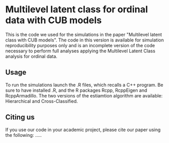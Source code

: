 # Multilevel latent class for ordinal data with CUB models

This is the code we used for the simulations in the paper "Multilevel latent class with CUB models". The code in this version is available for simulation reproducibility purposes only and is an incomplete version of the code necessary to perform full analyses applying the Multilevel Latent Class analysis for ordinal data.

## Usage
To run the simulations launch the .R files, which recalls a C++ program. Be sure to have installed .R, and the R packages Rcpp, RcppEigen and
RcppArmadillo. The two versions of the estiamtion algorithm are available: Hierarchical and Cross-Classified. 

## Citing us

If you use our code in your academic project, please cite our paper using the following:
.....

